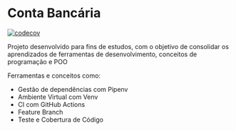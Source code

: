# Conta Bancária
[![codecov](https://codecov.io/gh/alanaraujo42/ferramenta-de-desenvolvimento/branch/main/graph/badge.svg?token=CSDN4HXBJW)](https://codecov.io/gh/alanaraujo42/ferramenta-de-desenvolvimento)

Projeto desenvolvido para fins de estudos, com o objetivo de consolidar os aprendizados de ferramentas de desenvolvimento, conceitos de programação e POO

Ferramentas e conceitos como:
- Gestão de dependências com Pipenv
- Ambiente Virtual com Venv 
- CI com GitHub Actions
- Feature Branch
- Teste e Cobertura de Código
